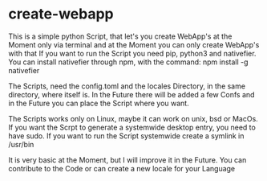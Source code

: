 # create-webapp
This is a simple python Script, that let's you create WebApp's at the Moment only via terminal and at the Moment you can only create WebApp's with that
If you want to run the Script you need pip, python3 and nativefier. You can install nativefier through npm, with the command: npm install -g nativefier

The Scripts, need the config.toml and the locales Directory, in the same directory, where itself is. In the Future there will be added a few Confs and in the Future you can place the Script where you want. 

The Scripts works only on Linux, maybe it can work on unix, bsd or MacOs. If you want the Scrpt to generate a systemwide desktop entry, you need to have sudo.
If you want to run the Script systemwide create a symlink in /usr/bin 

It is very basic at the Moment, but I will improve it in the Future. You can contribute to the Code or can create a new locale for your Language
